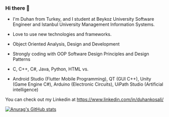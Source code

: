 ### Hi there 👋

- I'm Duhan from Turkey, and I student at Beykoz University Software Engineer and Istanbul University Management Information Systems.

- Love to use new technologies and frameworks.

- Object Oriented Analysis, Design and Development

- Strongly coding with OOP Software Design Principles and Design Patterns

- C, C++, C#, Java, Python, HTML vs.

- Android Studio (Flutter Mobile Programming), QT (GUI C++), Unity (Game Engine C#), Arduino (Electronic Circuits), UiPath Studio (Artificial intelligence)

You can check out my Linkedin at https://www.linkedin.com/in/duhankosali/ 

[![Anurag's GitHub stats](https://github-readme-stats.vercel.app/api?username=duhankosali)](https://github.com/anuraghazra/github-readme-stats)




<!--
**duhankosali/duhankosali** is a ✨ _special_ ✨ repository because its `README.md` (this file) appears on your GitHub profile.

Here are some ideas to get you started:

- 🔭 I’m currently working on ...
- 🌱 I’m currently learning ...
- 👯 I’m looking to collaborate on ...
- 🤔 I’m looking for help with ...
- 💬 Ask me about ...
- 📫 How to reach me: ...
- 😄 Pronouns: ...
- ⚡ Fun fact: ...
-->
